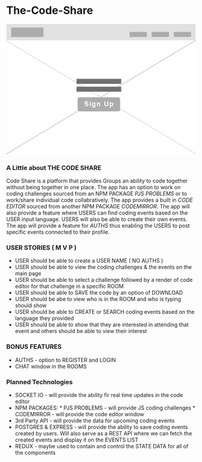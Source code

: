 # The-Code-Share
![Image](https://github.com/militsaneykova/The-Code-Share/blob/master/Artboard%201.png)

### A Little about THE CODE SHARE
Code Share is a platform that provides Groups an ability to code together without being together in one place. The app has an option to work on coding challenges sourced from an NPM PACKAGE _PJS PROBLEMS_ or to work/share individual code collabratively. The app provides a built in _CODE EDITOR_ sourced from another NPM PACKAGE _CODEMIRROR_. The app will also provide a feature where USERS can find coding events based on the USER input language. USERS will also be able to create their own events. The app will provide a feature for _AUTHS_ thus enabling the USERS to post specific events connected to their profile. 

### USER STORIES ( M V P )
  *  USER should be able to create a USER NAME ( NO AUTHS )
  *  USER should be able to view the coding challenges & the events on the main page
  *  USER should be able to select a challenge followed by a render of code editor for that challenge in a specific ROOM
  *  USER should be able to SAVE the code by an option of DOWNLOAD
  *  USER should be abe to view who is in the ROOM and who is typing should show
  *  USER should be able to CREATE or SEARCH coding events based on the language they provided
  *  USER should be able to show that they are interested in attending that event and others should be able to view their interest
  
### BONUS FEATURES
  *  AUTHS - option to REGISTER and LOGIN
  *  CHAT window in the ROOMS
  
### Planned Technologies
  *  SOCKET.IO - will provide the ability fir real time updates in the code editor
  *  NPM PACKAGES:
    *  PJS PROBLEMS - will provide JS coding challenges
    *  CODEMIRROR  - will provide the code editor window
  *  3rd Party API - will provide the data for upcoming coding events
  *  POSTGRES & EXPRESS - will provide the ability to save coding events created by users. Will also serve as a REST API where we can fetch the created events and display it on the EVENTS LIST
  * REDUX - maybe used to contain and control the STATE DATA for all of the components
  
